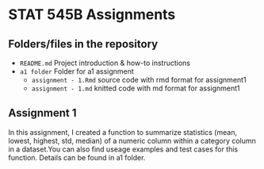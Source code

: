 
# STAT 545B Assignments

## Folders/files in the repository
- `README.md` Project introduction & how-to instructions
- `a1 folder` Folder for a1 assignment
  - `assignment - 1.Rmd` source code with rmd format for assignment1
  - `assignment - 1.md` knitted code with md format for assignment1


 
  
## Assignment 1
In this assignment, I created a function to summarize statistics (mean, lowest, highest, std, median) of a numeric column within a category column in a dataset.You can also find useage examples and test cases for this function. Details can be found in a1 folder.
  